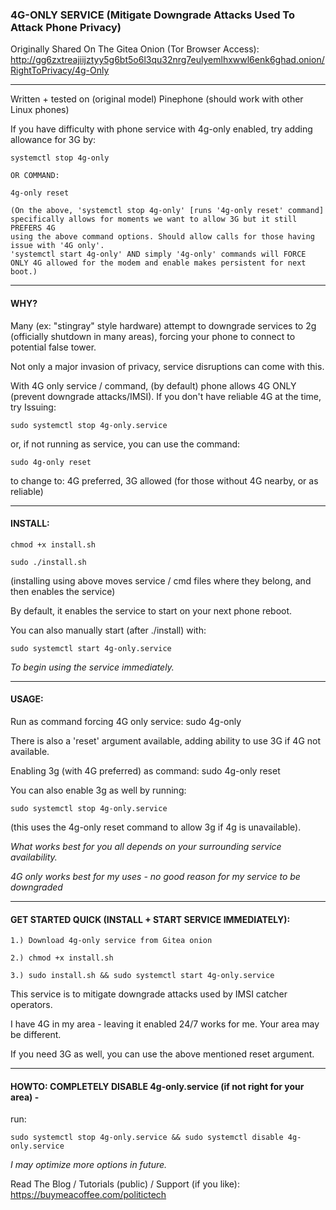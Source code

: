 ### 4G-ONLY SERVICE (Mitigate Downgrade Attacks Used To Attack Phone Privacy)

Originally Shared On The Gitea Onion (Tor Browser Access):
http://gg6zxtreajiijztyy5g6bt5o6l3qu32nrg7eulyemlhxwwl6enk6ghad.onion/RightToPrivacy/4g-Only

---

Written + tested on (original model) Pinephone (should work with other Linux phones)

If you have difficulty with phone service with 4g-only enabled, try adding allowance for 3G by:

    systemctl stop 4g-only

    OR COMMAND:

    4g-only reset

    (On the above, 'systemctl stop 4g-only' [runs '4g-only reset' command] specifically allows for moments we want to allow 3G but it still PREFERS 4G 
    using the above command options. Should allow calls for those having issue with '4G only'. 
    'systemctl start 4g-only' AND simply '4g-only' commands will FORCE 
    ONLY 4G allowed for the modem and enable makes persistent for next boot.)

---

#### WHY?

Many (ex: "stingray" style hardware) attempt to downgrade services to 2g (officially shutdown in many areas), forcing your phone
to connect to potential false tower.

Not only a major invasion of privacy, service disruptions can come with this.

With 4G only service / command, (by default) phone allows 4G ONLY (prevent downgrade attacks/IMSI). If you don't have reliable 4G at the time, try Issuing:

    sudo systemctl stop 4g-only.service

or, if not running as service, you can use the command: 

    sudo 4g-only reset

to change to: 4G preferred, 3G allowed (for those without 4G nearby, or as reliable)

---

#### INSTALL:

    chmod +x install.sh

    sudo ./install.sh

(installing using above moves service / cmd files where they belong, and then enables the service)

By default, it enables the service to start on your next phone reboot.

You can also manually start (after ./install) with: 

    sudo systemctl start 4g-only.service

*To begin using the service immediately.*

---

#### USAGE:

Run as command forcing 4G only service: sudo 4g-only

There is also a 'reset' argument available, adding ability to use 3G if 4G not available. 

Enabling 3g (with 4G preferred) as command: 
    sudo 4g-only reset

You can also enable 3g as well by running: 

    sudo systemctl stop 4g-only.service

(this uses the 4g-only reset command to allow 3g if 4g is unavailable).

*What works best for you all depends on your surrounding service availability.*

*4G only works best for my uses - no good reason for my service to be downgraded* 

---

#### GET STARTED QUICK (INSTALL + START SERVICE IMMEDIATELY):

    1.) Download 4g-only service from Gitea onion

    2.) chmod +x install.sh

    3.) sudo install.sh && sudo systemctl start 4g-only.service


This service is to mitigate downgrade attacks used by IMSI catcher operators.

I have 4G in my area - leaving it enabled 24/7 works for me. Your area may be different.

If you need 3G as well, you can use the above mentioned reset argument.

---

#### HOWTO: COMPLETELY DISABLE 4g-only.service (if not right for your area) -

run:
 
    sudo systemctl stop 4g-only.service && sudo systemctl disable 4g-only.service 


*I may optimize more options in future.*

Read The Blog / Tutorials (public) / Support (if you like): https://buymeacoffee.com/politictech
